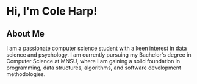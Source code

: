 # Hi, I'm Cole Harp!

## About Me
I am a passionate computer science student with a keen interest in data science and psychology. I am currently pursuing my Bachelor's degree in Computer Science at MNSU, where I am gaining a solid foundation in programming, data structures, algorithms, and software development methodologies.
